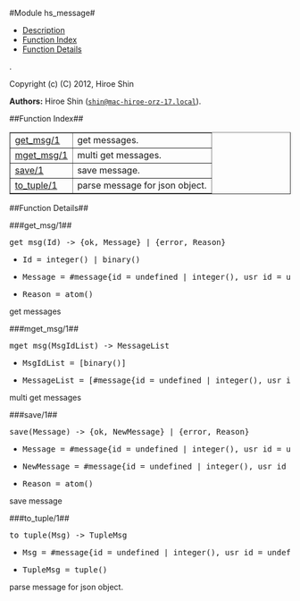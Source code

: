 

#Module hs_message#
* [Description](#description)
* [Function Index](#index)
* [Function Details](#functions)


.



Copyright (c) (C) 2012, Hiroe Shin

__Authors:__ Hiroe Shin ([`shin@mac-hiroe-orz-17.local`](mailto:shin@mac-hiroe-orz-17.local)).<a name="index"></a>

##Function Index##


<table width="100%" border="1" cellspacing="0" cellpadding="2" summary="function index"><tr><td valign="top"><a href="#get_msg-1">get_msg/1</a></td><td>get messages.</td></tr><tr><td valign="top"><a href="#mget_msg-1">mget_msg/1</a></td><td>multi get messages.</td></tr><tr><td valign="top"><a href="#save-1">save/1</a></td><td>save message.</td></tr><tr><td valign="top"><a href="#to_tuple-1">to_tuple/1</a></td><td>parse message for json object.</td></tr></table>


<a name="functions"></a>

##Function Details##

<a name="get_msg-1"></a>

###get_msg/1##




<pre>get_msg(Id) -&gt; {ok, Message} | {error, Reason}</pre>
<ul class="definitions"><li><pre>Id = integer() | binary()</pre></li><li><pre>Message = #message{id = undefined | integer(), usr_id = undefined | integer(), team_id = undefined | integer(), text = undefined | binary(), created_at = undefined | non_neg_integer(), lat = undefined | string(), lng = undefined | string()}</pre></li><li><pre>Reason = atom()</pre></li></ul>



get messages<a name="mget_msg-1"></a>

###mget_msg/1##




<pre>mget_msg(MsgIdList) -&gt; MessageList</pre>
<ul class="definitions"><li><pre>MsgIdList = [binary()]</pre></li><li><pre>MessageList = [#message{id = undefined | integer(), usr_id = undefined | integer(), team_id = undefined | integer(), text = undefined | binary(), created_at = undefined | non_neg_integer(), lat = undefined | string(), lng = undefined | string()}] | []</pre></li></ul>



multi get messages<a name="save-1"></a>

###save/1##




<pre>save(Message) -&gt; {ok, NewMessage} | {error, Reason}</pre>
<ul class="definitions"><li><pre>Message = #message{id = undefined | integer(), usr_id = undefined | integer(), team_id = undefined | integer(), text = undefined | binary(), created_at = undefined | non_neg_integer(), lat = undefined | string(), lng = undefined | string()}</pre></li><li><pre>NewMessage = #message{id = undefined | integer(), usr_id = undefined | integer(), team_id = undefined | integer(), text = undefined | binary(), created_at = undefined | non_neg_integer(), lat = undefined | string(), lng = undefined | string()}</pre></li><li><pre>Reason = atom()</pre></li></ul>



save message<a name="to_tuple-1"></a>

###to_tuple/1##




<pre>to_tuple(Msg) -&gt; TupleMsg</pre>
<ul class="definitions"><li><pre>Msg = #message{id = undefined | integer(), usr_id = undefined | integer(), team_id = undefined | integer(), text = undefined | binary(), created_at = undefined | non_neg_integer(), lat = undefined | string(), lng = undefined | string()}</pre></li><li><pre>TupleMsg = tuple()</pre></li></ul>



parse message for json object.